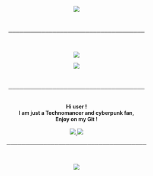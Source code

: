 <p align="center">
    <img src="https://i.ibb.co/k0hcZdh/ezgif-com-crop.gif">
</p>   
<br>
<p align="center">
─────────────────────────────────────
</p>
<br>
<p align="center">
    <img src="https://github-readme-stats.vercel.app/api/top-langs/?username=0x307845&layout=compact&theme=tokyonight"
</p>
<p align="center">
<img src="https://img.shields.io/static/v1?label=Languages&logo=LBRY&logoColor=2F9176&message=JS%20%2F%20CSS%20%2F%20HTML%20%2F%20PY&color=2F9176">
</p>
<br>
<p align="center">
─────────────────────────────────────
</p>

<p align="center">
    <br>
    <strong>Hi user !<br>
    I am just a Technomancer and cyberpunk fan,<br> 
    Enjoy on my Git !</strong> <br>
    <br>
    <a href="https://discord.gg/DDtDRU7">
     <img src="https://img.shields.io/static/v1?label=Discord&logo=Discord&message=Click%20Here&color=7289DA">
     </a>
     <a href="https://0x307845.github.io">
     <img src="https://img.shields.io/static/v1?label=Website&logo=CSS3&logoColor=1572B6&message=Click%20Here&color=1572B6">
    </a>
  </p>
<p align="center">
──────────────────────────────────────
</p>
<br>
<p align="center">
<img src="https://github-readme-stats.vercel.app/api?username=0x307845&show_icons=true&theme=tokyonight" >
</p>

